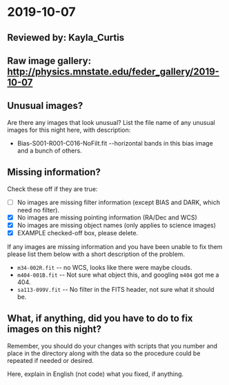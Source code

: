 # 2019-10-07

## Reviewed by:   Kayla_Curtis

## Raw image gallery: http://physics.mnstate.edu/feder_gallery/2019-10-07

## Unusual images?

Are there any images that look unusual? List the file name of any unusual images for this night here, with description:

+ Bias-S001-R001-C016-NoFilt.fit --horizontal bands in this bias image and a bunch of others.


## Missing information?

Check these off if they are true:

- [ ] No images are missing filter information (except BIAS and DARK, which need no filter).
- [x] No images are missing pointing information (RA/Dec and WCS)
- [x] No images are missing object names (only applies to science images)
- [x] EXAMPLE checked-off box, please delete.

If any images are missing information and you have been unable to fix them please list
them below with a short description of the problem.

+ `m34-002R.fit` -- no WCS, looks like there were maybe clouds.
+ `m404-001B.fit` -- Not sure what object this, and googling `m404` got me a 404.
+ `sa113-099V.fit` -- No filter in the FITS header, not sure what it should be.

## What, if anything, did you have to do to fix images on this night?

Remember, you should do your changes with scripts that you number and place in the
directory along with the data so the procedure could be repeated if needed or
desired.

Here, explain in English (not code) what you fixed, if anything.
